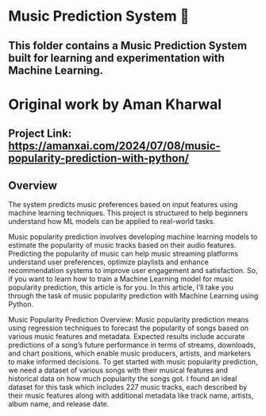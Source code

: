 # Music Prediction System 🎵
This folder contains a **Music Prediction System** built for learning and experimentation with Machine Learning.
---
# Original work by **Aman Kharwal**
Project Link: https://amanxai.com/2024/07/08/music-popularity-prediction-with-python/
---

## Overview
The system predicts music preferences based on input features using machine learning techniques. This project is structured to help beginners understand how ML models can be applied to real-world tasks.

Music popularity prediction involves developing machine learning models to estimate the popularity of music tracks based on their audio features. Predicting the popularity of music can help music streaming platforms understand user preferences, optimize playlists and enhance recommendation systems to improve user engagement and satisfaction. So, if you want to learn how to train a Machine Learning model for music popularity prediction, this article is for you. In this article, I’ll take you through the task of music popularity prediction with Machine Learning using Python.

Music Popularity Prediction Overview:
Music popularity prediction means using regression techniques to forecast the popularity of songs based on various music features and metadata. Expected results include accurate predictions of a song’s future performance in terms of streams, downloads, and chart positions, which enable music producers, artists, and marketers to make informed decisions.
To get started with music popularity prediction, we need a dataset of various songs with their musical features and historical data on how much popularity the songs got. I found an ideal dataset for this task which includes 227 music tracks, each described by their music features along with additional metadata like track name, artists, album name, and release date.
